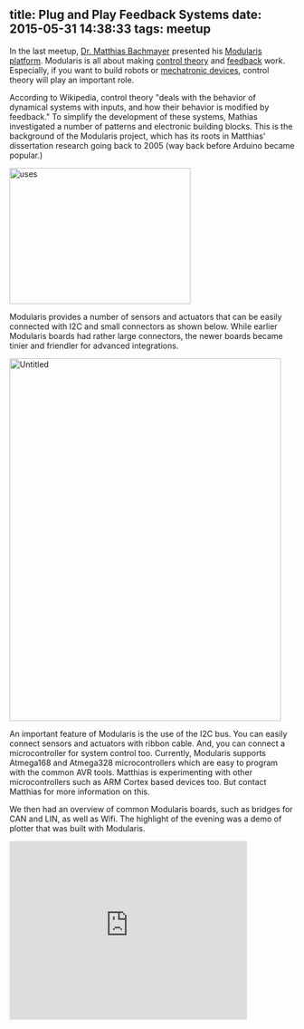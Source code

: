 title: Plug and Play Feedback Systems
date: 2015-05-31 14:38:33
tags: meetup
---
In the last meetup, [Dr. Matthias Bachmayer](https://twitter.com/Modularis2p0) presented his [Modularis platform](http://www.aevum-mechatronik.de/modularis/). Modularis is all about making [control theory](http://en.wikipedia.org/wiki/Control_theory) and [feedback](http://en.wikipedia.org/wiki/Feedback) work. Especially, if you want to build robots or [mechatronic devices](http://en.wikipedia.org/wiki/Mechatronics), control theory will play an important role.

According to Wikipedia, control theory "deals with the behavior of dynamical systems with inputs, and how their behavior is modified by feedback." To simplify the development of these systems, Mathias investigated a number of patterns and electronic building blocks. This is the background of the Modularis project, which has its roots in Matthias' dissertation research going back to 2005 (way back before Arduino became popular.)

<a href="https://www.flickr.com/photos/pmulder99/18304094405" title="Application overview of Modularis on Flickr"><img src="https://c2.staticflickr.com/8/7789/18304094405_41e687b85e_n.jpg" width="320" height="240" alt="uses"></a>

Modularis provides a number of sensors and actuators that can be easily connected with I2C and small connectors as shown below. While earlier Modularis boards had rather large connectors, the newer boards became tinier and friendler for advanced integrations. 

<a href="https://www.flickr.com/photos/pmulder99/18116274398" title="Modularis overview on Flickr"><img src="https://c1.staticflickr.com/9/8770/18116274398_99c8559f32_z.jpg" width="480" height="640" alt="Untitled"></a>

An important feature of Modularis is the use of the I2C bus. You can easily connect sensors and actuators with ribbon cable. And, you can connect a microcontroller for system control too. Currently, Modularis supports Atmega168 and Atmega328 microcontrollers which are easy to program with the common AVR tools. Matthias is experimenting with other microcontrollers such as ARM Cortex based devices too. But contact Matthias for more information on this.

We then had an overview of common Modularis boards, such as bridges for CAN and LIN, as well as Wifi. The highlight of the evening was a demo of plotter that was built with Modularis.

<iframe width="420" height="315" src="https://www.youtube.com/embed/xt1jIpqrhD4" frameborder="0" allowfullscreen></iframe>
